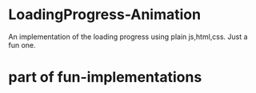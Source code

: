 # LoadingProgress-Animation
An implementation of the loading progress using plain js,html,css. Just a fun one.

# part of fun-implementations
